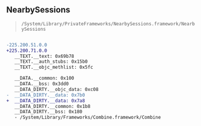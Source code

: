 ## NearbySessions

> `/System/Library/PrivateFrameworks/NearbySessions.framework/NearbySessions`

```diff

-225.200.51.0.0
+225.200.71.0.0
   __TEXT.__text: 0x69b78
   __TEXT.__auth_stubs: 0x15b0
   __TEXT.__objc_methlist: 0x5fc

   __DATA.__common: 0x100
   __DATA.__bss: 0x3dd0
   __DATA_DIRTY.__objc_data: 0xc08
-  __DATA_DIRTY.__data: 0x7b0
+  __DATA_DIRTY.__data: 0x7a8
   __DATA_DIRTY.__common: 0x1b8
   __DATA_DIRTY.__bss: 0x180
   - /System/Library/Frameworks/Combine.framework/Combine

```
